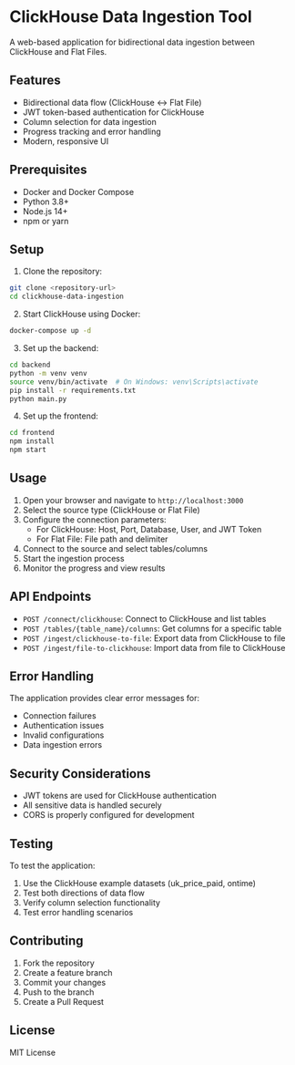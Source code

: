 # ClickHouse Data Ingestion Tool

A web-based application for bidirectional data ingestion between ClickHouse and Flat Files.

## Features

- Bidirectional data flow (ClickHouse ↔ Flat File)
- JWT token-based authentication for ClickHouse
- Column selection for data ingestion
- Progress tracking and error handling
- Modern, responsive UI

## Prerequisites

- Docker and Docker Compose
- Python 3.8+
- Node.js 14+
- npm or yarn

## Setup

1. Clone the repository:
```bash
git clone <repository-url>
cd clickhouse-data-ingestion
```

2. Start ClickHouse using Docker:
```bash
docker-compose up -d
```

3. Set up the backend:
```bash
cd backend
python -m venv venv
source venv/bin/activate  # On Windows: venv\Scripts\activate
pip install -r requirements.txt
python main.py
```

4. Set up the frontend:
```bash
cd frontend
npm install
npm start
```

## Usage

1. Open your browser and navigate to `http://localhost:3000`
2. Select the source type (ClickHouse or Flat File)
3. Configure the connection parameters:
   - For ClickHouse: Host, Port, Database, User, and JWT Token
   - For Flat File: File path and delimiter
4. Connect to the source and select tables/columns
5. Start the ingestion process
6. Monitor the progress and view results

## API Endpoints

- `POST /connect/clickhouse`: Connect to ClickHouse and list tables
- `POST /tables/{table_name}/columns`: Get columns for a specific table
- `POST /ingest/clickhouse-to-file`: Export data from ClickHouse to file
- `POST /ingest/file-to-clickhouse`: Import data from file to ClickHouse

## Error Handling

The application provides clear error messages for:
- Connection failures
- Authentication issues
- Invalid configurations
- Data ingestion errors

## Security Considerations

- JWT tokens are used for ClickHouse authentication
- All sensitive data is handled securely
- CORS is properly configured for development

## Testing

To test the application:
1. Use the ClickHouse example datasets (uk_price_paid, ontime)
2. Test both directions of data flow
3. Verify column selection functionality
4. Test error handling scenarios

## Contributing

1. Fork the repository
2. Create a feature branch
3. Commit your changes
4. Push to the branch
5. Create a Pull Request

## License

MIT License 